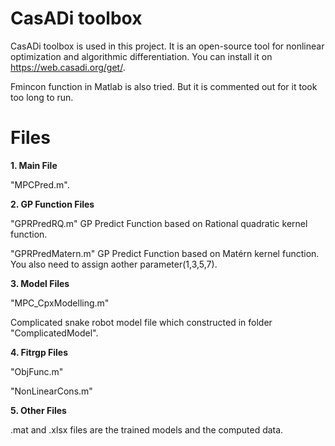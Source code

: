 # CasADi toolbox

CasADi toolbox is used in this project. It is an open-source tool for nonlinear optimization and algorithmic differentiation. You can install it on https://web.casadi.org/get/.

Fmincon function in Matlab is also tried. But it is commented out for it took too long to run.

# Files

__1. Main File__

"MPCPred.m".

__2. GP Function Files__

"GPRPredRQ.m"  GP Predict Function based on Rational quadratic kernel function. 

"GPRPredMatern.m"  GP Predict Function based on Matérn kernel function. You also need to assign aother parameter(1,3,5,7).

__3. Model Files__

"MPC_CpxModelling.m"

Complicated snake robot model file which constructed in folder "ComplicatedModel".


__4. Fitrgp Files__

"ObjFunc.m"

"NonLinearCons.m"

__5. Other Files__

.mat and .xlsx files are the trained models and the computed data.

